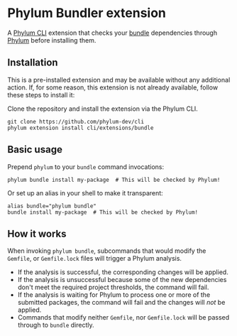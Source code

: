 # Phylum Bundler extension

A [Phylum CLI] extension that checks your [bundle] dependencies through
[Phylum] before installing them.

## Installation

This is a pre-installed extension and may be available without any additional
action. If, for some reason, this extension is not already available, follow
these steps to install it:

Clone the repository and install the extension via the Phylum CLI.

```console
git clone https://github.com/phylum-dev/cli
phylum extension install cli/extensions/bundle
```

## Basic usage

Prepend `phylum` to your `bundle` command invocations:

```console
phylum bundle install my-package  # This will be checked by Phylum!
```

Or set up an alias in your shell to make it transparent:

```console
alias bundle="phylum bundle"
bundle install my-package  # This will be checked by Phylum!
```

## How it works

When invoking `phylum bundle`, subcommands that would modify the `Gemfile`, or
`Gemfile.lock` files will trigger a Phylum analysis.

- If the analysis is successful, the corresponding changes will be applied.
- If the analysis is unsuccessful because some of the new dependencies don't
  meet the required project thresholds, the command will fail.
- If the analysis is waiting for Phylum to process one or more of the submitted
  packages, the command will fail and the changes will _not_ be applied.
- Commands that modify neither `Gemfile`, nor `Gemfile.lock` will be passed
  through to `bundle` directly.

[Phylum CLI]: https://github.com/phylum-dev/cli
[Phylum]: https://phylum.io
[bundle]: https://bundler.io
